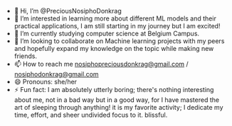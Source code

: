 - 👋 Hi, I’m @PreciousNosiphoDonkrag
- 👀 I’m interested in learning more about different ML models and their practical applications, I am still starting in my journey but I am excited!
- 🌱 I’m currently studying computer science at Belgium Campus.
- 💞️ I’m looking to collaborate on Machine learning projects with my peers and hopefully expand my knowledge on the topic while making new friends.
- 📫 How to reach me nosiphopreciousdonkrag@gmail.com / nosiphodonkrag@gmail.com 
- 😄 Pronouns: she/her
- ⚡ Fun fact: I am absolutely utterly boring; there's nothing interesting about me, not in a bad way but in a good way, for I have mastered the art of sleeping through anything!
  it is my favorite activity; I dedicate my time, effort, and sheer undivided focus to it. blissful. 

